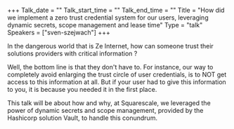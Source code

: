 +++
Talk_date = ""
Talk_start_time = ""
Talk_end_time = ""
Title = "How did we implement a zero trust credential system for our users, leveraging dynamic secrets, scope management and lease time"
Type = "talk"
Speakers = ["sven-szejwach"]
+++

In the dangerous world that is Ze Internet, how can someone trust their solutions providers with critical information ?

Well, the bottom line is that they don't have to. For instance, our way to completely avoid enlarging the trust circle of user credentials, is to NOT get access to this information at all. But if your user had to give this information to you, it is because you needed it in the first place.

This talk will be about how and why, at Squarescale, we leveraged the power of dynamic secrets and scope management, provided by the Hashicorp solution Vault, to handle this conundrum.